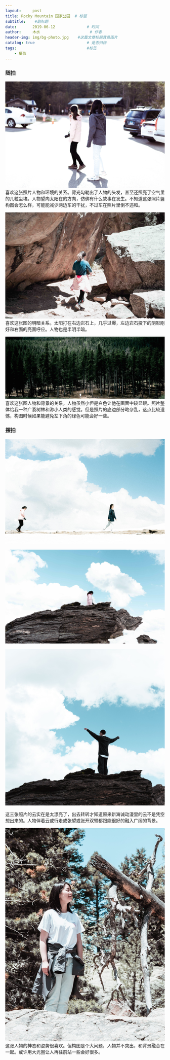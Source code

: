 ```yaml
---
layout:     post   				    
title: Rocky Mountain 国家公园	# 标题
subtitle:	 #副标题
date:       2019-06-12				# 时间
author:     木水 						# 作者
header-img: img/bg-photo.jpg 	#这篇文章标题背景图片
catalog: true 						# 是否归档
tags:								#标签
    - 摄影
---
```

### 随拍
![sunshine](https://raw.githubusercontent.com/yic317/yic317.github.io/master/img/19-06-12-01.jpg)
喜欢这张照片人物和环境的关系。背光勾勒出了人物的头发，甚至还照亮了空气里的几粒尘埃。人物望向太阳在的方向，仿佛有什么故事在发生。不知道这张照片竖构图会怎么样，可能能减少两边车的干扰，不过车在照片里倒不违和。

![rock](https://raw.githubusercontent.com/yic317/yic317.github.io/master/img/19-06-12-02.jpg)
喜欢这张图的明暗关系。太阳打在右边岩石上，几乎过爆，左边岩石投下的阴影刚好和右面的亮面呼应。人物也是半明半暗。

![tree](https://raw.githubusercontent.com/yic317/yic317.github.io/master/img/19-06-12-03.jpg)
喜欢这张图人物和背景的关系，人物虽然小但是白色让他在画面中较显眼。照片整体给我一种广袤树林和渺小人类的感觉。但是照片的底边部分略杂乱，这点比较遗憾，构图时候如果能避免左下角的绿色可能会好一些。

### 摆拍
![cloud1](https://raw.githubusercontent.com/yic317/yic317.github.io/master/img/19-06-12-04.jpg)

![cloud2](https://raw.githubusercontent.com/yic317/yic317.github.io/master/img/19-06-12-05.jpg)

![cloud3](https://raw.githubusercontent.com/yic317/yic317.github.io/master/img/19-06-12-06.jpg)

这三张照片的云实在是太漂亮了，出去转转才知道原来新海诚动漫里的云不是凭空想出来的。人物伴着云或行走或张望或张开双臂都跟能很好的融入广阔的背景。

![profile](https://raw.githubusercontent.com/yic317/yic317.github.io/master/img/19-06-12-07.jpg)
这张人物的神态和姿势很喜欢。但构图是个大问题，人物并不突出，和背景融合在一起。或许用大光圈让人再往前站一些会好很多。